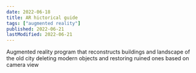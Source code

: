 ```yaml
---
date: 2022-06-18
title: AR hictorical guide
tags: ["augmented reality"]
published: 2022-06-21
lastModified: 2022-06-21
---
```


Augmented reality program that reconstructs buildings and landscape of the old city deleting modern objects and restoring ruined ones based on camera view